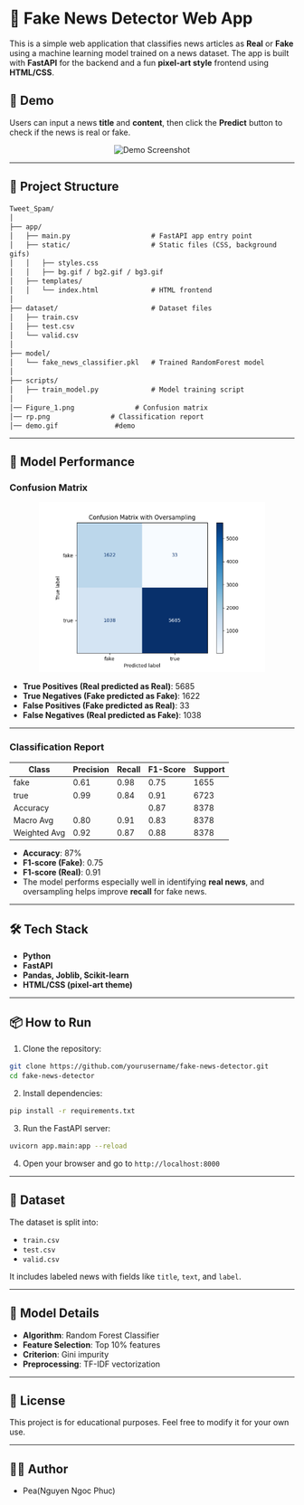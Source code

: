
# 🧠 Fake News Detector Web App

This is a simple web application that classifies news articles as **Real** or **Fake** using a machine learning model trained on a news dataset. The app is built with **FastAPI** for the backend and a fun **pixel-art style** frontend using **HTML/CSS**.

## 🚀 Demo

Users can input a news **title** and **content**, then click the **Predict** button to check if the news is real or fake.

<p align="center">
  <img src="demo.gif" width="600" alt="Demo Screenshot" />
</p>

---

## 📁 Project Structure

```
Tweet_Spam/
│
├── app/
│   ├── main.py                    # FastAPI app entry point
│   ├── static/                    # Static files (CSS, background gifs)
│   │   ├── styles.css
│   │   ├── bg.gif / bg2.gif / bg3.gif
│   ├── templates/
│   │   └── index.html             # HTML frontend
│
├── dataset/                       # Dataset files
│   ├── train.csv
│   ├── test.csv
│   └── valid.csv
│
├── model/
│   └── fake_news_classifier.pkl   # Trained RandomForest model
│
├── scripts/
│   ├── train_model.py             # Model training script
│
│── Figure_1.png               # Confusion matrix
│── rp.png               # Classification report
│── demo.gif              #demo
```

---

## 🧩 Model Performance

### Confusion Matrix

<p align="center">
  <img src="Figure_1.png" width="400" alt="Confusion Matrix">
</p>

- **True Positives (Real predicted as Real)**: 5685  
- **True Negatives (Fake predicted as Fake)**: 1622  
- **False Positives (Fake predicted as Real)**: 33  
- **False Negatives (Real predicted as Fake)**: 1038

---

### Classification Report

| Class        | Precision | Recall | F1-Score | Support |
|--------------|-----------|--------|----------|---------|
| fake         | 0.61      | 0.98   | 0.75     | 1655    |
| true         | 0.99      | 0.84   | 0.91     | 6723    |
| Accuracy     |           |        | 0.87     | 8378    |
| Macro Avg    | 0.80      | 0.91   | 0.83     | 8378    |
| Weighted Avg | 0.92      | 0.87   | 0.88     | 8378    |

- **Accuracy**: 87%
- **F1-score (Fake)**: 0.75  
- **F1-score (Real)**: 0.91  
- The model performs especially well in identifying **real news**, and oversampling helps improve **recall** for fake news.

---

## 🛠️ Tech Stack

- **Python**
- **FastAPI**
- **Pandas, Joblib, Scikit-learn**
- **HTML/CSS (pixel-art theme)**

---

## 📦 How to Run

1. Clone the repository:

```bash
git clone https://github.com/yourusername/fake-news-detector.git
cd fake-news-detector
```

2. Install dependencies:

```bash
pip install -r requirements.txt
```

3. Run the FastAPI server:

```bash
uvicorn app.main:app --reload
```

4. Open your browser and go to `http://localhost:8000`

---

## 🧪 Dataset

The dataset is split into:
- `train.csv`
- `test.csv`
- `valid.csv`

It includes labeled news with fields like `title`, `text`, and `label`.

---

## 🤖 Model Details

- **Algorithm**: Random Forest Classifier
- **Feature Selection**: Top 10% features
- **Criterion**: Gini impurity
- **Preprocessing**: TF-IDF vectorization

---

## 📜 License

This project is for educational purposes. Feel free to modify it for your own use.

---

## 👨‍💻 Author

- Pea(Nguyen Ngoc Phuc)
